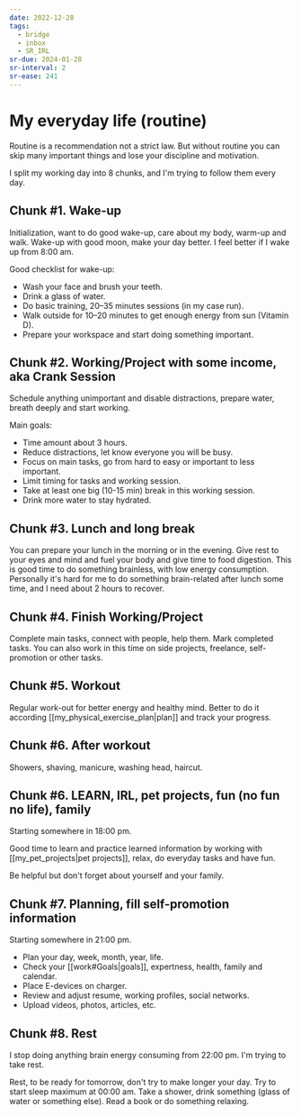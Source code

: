 ```yaml
---
date: 2022-12-28
tags:
  - bridge
  - inbox
  - SR_IRL
sr-due: 2024-01-28
sr-interval: 2
sr-ease: 241
---
```


# My everyday life (routine)

Routine is a recommendation not a strict law. But without routine you can skip
many important things and lose your discipline and motivation.

I split my working day into 8 chunks, and I'm trying to follow them every day.

## Chunk #1. Wake-up

Initialization, want to do good wake-up, care about my body, warm-up and walk.
Wake-up with good moon, make your day better. I feel better if I wake up from
8:00 am.

Good checklist for wake-up:

- Wash your face and brush your teeth.
- Drink a glass of water.
- Do basic training, 20–35 minutes sessions (in my case run).
- Walk outside for 10–20 minutes to get enough energy from sun (Vitamin D).
- Prepare your workspace and start doing something important.

## Chunk #2. Working/Project with some income, aka Crank Session

Schedule anything unimportant and disable distractions, prepare water, breath
deeply and start working.

Main goals:

- Time amount about 3 hours.
- Reduce distractions, let know everyone you will be busy.
- Focus on main tasks, go from hard to easy or important to less important.
- Limit timing for tasks and working session.
- Take at least one big (10-15 min) break in this working session.
- Drink more water to stay hydrated.

## Chunk #3. Lunch and long break

You can prepare your lunch in the morning or in the evening. Give rest to your
eyes and mind and fuel your body and give time to food digestion.
This is good time to do something brainless, with low energy consumption.
Personally it's hard for me to do something brain-related after lunch some time,
and I need about 2 hours to recover.

## Chunk #4. Finish Working/Project

Complete main tasks, connect with people, help them. Mark completed tasks. You
can also work in this time on side projects, freelance, self-promotion or other
tasks.

## Chunk #5. Workout

Regular work-out for better energy and healthy mind. Better to do it according
[[my_physical_exercise_plan|plan]] and track your progress.

## Chunk #6. After workout

Showers, shaving, manicure, washing head, haircut.

## Chunk #6. LEARN, IRL, pet projects, fun (no fun no life), family

Starting somewhere in 18:00 pm.

Good time to learn and practice learned information by working with
[[my_pet_projects|pet projects]], relax, do everyday tasks and have fun.

Be helpful but don't forget about yourself and your family.

## Chunk #7. Planning, fill self-promotion information

Starting somewhere in 21:00 pm.

- Plan your day, week, month, year, life.
- Check your [[work#Goals|goals]], expertness, health, family and calendar.
- Place E-devices on charger.
- Review and adjust resume, working profiles, social networks.
- Upload videos, photos, articles, etc.

## Chunk #8. Rest

I stop doing anything brain energy consuming from 22:00 pm. I'm trying to take
rest.

Rest, to be ready for tomorrow, don't try to make longer your day. Try to start
sleep maximum at 00:00 am. Take a shower, drink something (glass of water or
something else). Read a book or do something relaxing.
